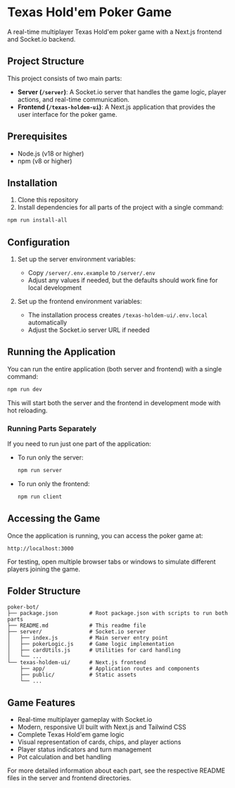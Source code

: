 # Texas Hold'em Poker Game

A real-time multiplayer Texas Hold'em poker game with a Next.js frontend and Socket.io backend.

## Project Structure

This project consists of two main parts:

- **Server (`/server`)**: A Socket.io server that handles the game logic, player actions, and real-time communication.
- **Frontend (`/texas-holdem-ui`)**: A Next.js application that provides the user interface for the poker game.

## Prerequisites

- Node.js (v18 or higher)
- npm (v8 or higher)

## Installation

1. Clone this repository
2. Install dependencies for all parts of the project with a single command:

```bash
npm run install-all
```

## Configuration

1. Set up the server environment variables:
   - Copy `/server/.env.example` to `/server/.env`
   - Adjust any values if needed, but the defaults should work fine for local development

2. Set up the frontend environment variables:
   - The installation process creates `/texas-holdem-ui/.env.local` automatically
   - Adjust the Socket.io server URL if needed

## Running the Application

You can run the entire application (both server and frontend) with a single command:

```bash
npm run dev
```

This will start both the server and the frontend in development mode with hot reloading.

### Running Parts Separately

If you need to run just one part of the application:

- To run only the server:
  ```bash
  npm run server
  ```

- To run only the frontend:
  ```bash
  npm run client
  ```

## Accessing the Game

Once the application is running, you can access the poker game at:

```
http://localhost:3000
```

For testing, open multiple browser tabs or windows to simulate different players joining the game.

## Folder Structure

```
poker-bot/
├── package.json          # Root package.json with scripts to run both parts
├── README.md             # This readme file
├── server/               # Socket.io server
│   ├── index.js          # Main server entry point
│   ├── pokerLogic.js     # Game logic implementation
│   ├── cardUtils.js      # Utilities for card handling
│   └── ...
└── texas-holdem-ui/      # Next.js frontend
    ├── app/              # Application routes and components
    ├── public/           # Static assets
    └── ...
```

## Game Features

- Real-time multiplayer gameplay with Socket.io
- Modern, responsive UI built with Next.js and Tailwind CSS
- Complete Texas Hold'em game logic
- Visual representation of cards, chips, and player actions
- Player status indicators and turn management
- Pot calculation and bet handling

For more detailed information about each part, see the respective README files in the server and frontend directories. 